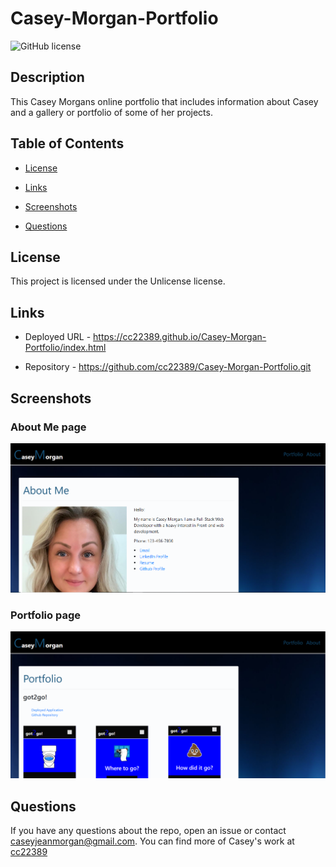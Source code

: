 # Casey-Morgan-Portfolio
![GitHub license](https://img.shields.io/badge/license-Unlicense-blue.svg)

## Description
This Casey Morgans online portfolio that includes information about Casey and a gallery or portfolio of some of her projects.

## Table of Contents 

* [License](#license)

* [Links](#links)

* [Screenshots](#screenshots)

* [Questions](#questions)

## License

This project is licensed under the Unlicense license.

## Links
* Deployed URL -  https://cc22389.github.io/Casey-Morgan-Portfolio/index.html

* Repository - https://github.com/cc22389/Casey-Morgan-Portfolio.git

## Screenshots

### About Me page
![About Me Demo](./Assets/Images/About-Me.PNG)

### Portfolio page
![Portfolio Demo](./Assets/Images/Portfolio.PNG)

## Questions

If you have any questions about the repo, open an issue or contact caseyjeanmorgan@gmail.com. You can find more of Casey's work at [cc22389](https://github.com/cc22389/)

